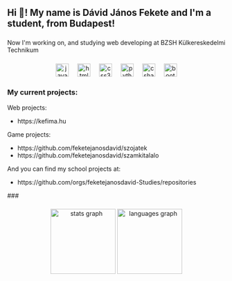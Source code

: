 <h2 align="left">Hi 👋! My name is Dávid János Fekete and I'm a student, from Budapest!</h2>

###

<p align="left">Now I'm working on, and studying web developing at BZSH Külkereskedelmi Technikum</p>

###

<div align="center">
  <img src="https://cdn.jsdelivr.net/gh/devicons/devicon/icons/javascript/javascript-original.svg" height="30" alt="javascript logo"  />
  <img width="12" />
  <img src="https://cdn.jsdelivr.net/gh/devicons/devicon/icons/html5/html5-original.svg" height="30" alt="html5 logo"  />
  <img width="12" />
  <img src="https://cdn.jsdelivr.net/gh/devicons/devicon/icons/css3/css3-original.svg" height="30" alt="css3 logo"  />
  <img width="12" />
  <img src="https://cdn.jsdelivr.net/gh/devicons/devicon/icons/python/python-original.svg" height="30" alt="python logo"  />
  <img width="12" />
  <img src="https://cdn.jsdelivr.net/gh/devicons/devicon/icons/csharp/csharp-original.svg" height="30" alt="csharp logo"  />
  <img width="12" />
  <img src="https://cdn.jsdelivr.net/gh/devicons/devicon/icons/bootstrap/bootstrap-original.svg" height="30" alt="bootstrap logo"  />
</div>

###

<h3 align="left">My current projects:</h3>
<p align="left">Web projects:</p>
<ul>
  <li>https://kefima.hu</li>
</ul>

<p align="left">Game projects:</p>
<ul>
  <li>https://github.com/feketejanosdavid/szojatek</li>
  <li>https://github.com/feketejanosdavid/szamkitalalo</li>
</ul>
<p>And you can find my school projects at:</p>
<ul>
  <li>https://github.com/orgs/feketejanosdavid-Studies/repositories</li>
</ul>
###

<br clear="both">

###

<div align="center">
  <img src="https://github-readme-stats.vercel.app/api?username=feketejanosdavid&hide_title=false&hide_rank=false&show_icons=true&include_all_commits=true&count_private=true&disable_animations=false&theme=dracula&locale=en&hide_border=false&order=1" height="150" alt="stats graph"  />
  <img src="https://github-readme-stats.vercel.app/api/top-langs?username=feketejanosdavid&locale=en&hide_title=false&layout=compact&card_width=320&langs_count=5&theme=dracula&hide_border=false&order=2" height="150" alt="languages graph"  />
</div>

###
